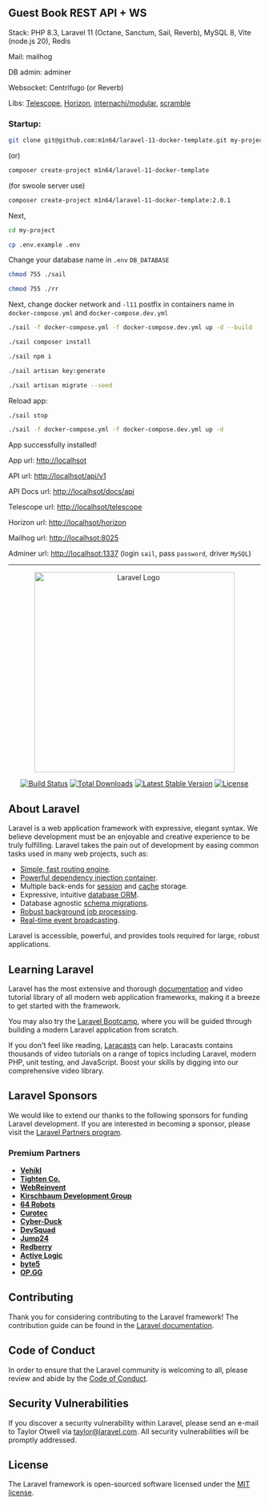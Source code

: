 ## Guest Book REST API + WS

Stack: PHP 8.3, Laravel 11 (Octane, Sanctum, Sail, Reverb), MySQL 8, Vite (node.js 20), Redis

Mail: mailhog

DB admin: adminer

Websocket: Centrifugo (or Reverb)

Libs: [Telescope](https://laravel.com/docs/11.x/telescope), [Horizon](https://laravel.com/docs/11.x/horizon), [internachi/modular](https://github.com/InterNACHI/modular), [scramble](https://scramble.dedoc.co/)

### Startup:
```bash
git clone git@github.com:m1n64/laravel-11-docker-template.git my-project
```
(or)
```bash
composer create-project m1n64/laravel-11-docker-template
```
(for swoole server use)
```bash 
composer create-project m1n64/laravel-11-docker-template:2.0.1
```
Next,
```bash
cd my-project
```
```bash
cp .env.example .env
```

Change your database name in `.env` `DB_DATABASE`

```bash
chmod 755 ./sail
```
```bash
chmod 755 ./rr
```
Next, change docker network and `-l11` postfix in containers name in `docker-compose.yml` and `docker-compose.dev.yml`

```bash
./sail -f docker-compose.yml -f docker-compose.dev.yml up -d --build
```
```bash
./sail composer install
```
```bash
./sail npm i
```
```bash
./sail artisan key:generate
```
```bash
./sail artisan migrate --seed
```
Reload app:
```bash
./sail stop
```
```bash
./sail -f docker-compose.yml -f docker-compose.dev.yml up -d
```

App successfully installed!

App url: [http://localhsot](http://localhost)

API url: [http://localhsot/api/v1](http://localhost/api/v1)

API Docs url: [http://localhsot/docs/api](http://localhost/docs/api)

Telescope url: [http://localhsot/telescope](http://localhost/telescope)

Horizon url: [http://localhsot/horizon](http://localhost/horizon)

Mailhog url: [http://localhsot:8025](http://localhost:8025)

Adminer url: [http://localhsot:1337](http://localhost:1337) (login `sail`, pass `password`, driver `MySQL`)

***

<p align="center"><a href="https://laravel.com" target="_blank"><img src="https://raw.githubusercontent.com/laravel/art/master/logo-lockup/5%20SVG/2%20CMYK/1%20Full%20Color/laravel-logolockup-cmyk-red.svg" width="400" alt="Laravel Logo"></a></p>

<p align="center">
<a href="https://github.com/laravel/framework/actions"><img src="https://github.com/laravel/framework/workflows/tests/badge.svg" alt="Build Status"></a>
<a href="https://packagist.org/packages/laravel/framework"><img src="https://img.shields.io/packagist/dt/laravel/framework" alt="Total Downloads"></a>
<a href="https://packagist.org/packages/laravel/framework"><img src="https://img.shields.io/packagist/v/laravel/framework" alt="Latest Stable Version"></a>
<a href="https://packagist.org/packages/laravel/framework"><img src="https://img.shields.io/packagist/l/laravel/framework" alt="License"></a>
</p>

## About Laravel

Laravel is a web application framework with expressive, elegant syntax. We believe development must be an enjoyable and creative experience to be truly fulfilling. Laravel takes the pain out of development by easing common tasks used in many web projects, such as:

- [Simple, fast routing engine](https://laravel.com/docs/routing).
- [Powerful dependency injection container](https://laravel.com/docs/container).
- Multiple back-ends for [session](https://laravel.com/docs/session) and [cache](https://laravel.com/docs/cache) storage.
- Expressive, intuitive [database ORM](https://laravel.com/docs/eloquent).
- Database agnostic [schema migrations](https://laravel.com/docs/migrations).
- [Robust background job processing](https://laravel.com/docs/queues).
- [Real-time event broadcasting](https://laravel.com/docs/broadcasting).

Laravel is accessible, powerful, and provides tools required for large, robust applications.

## Learning Laravel

Laravel has the most extensive and thorough [documentation](https://laravel.com/docs) and video tutorial library of all modern web application frameworks, making it a breeze to get started with the framework.

You may also try the [Laravel Bootcamp](https://bootcamp.laravel.com), where you will be guided through building a modern Laravel application from scratch.

If you don't feel like reading, [Laracasts](https://laracasts.com) can help. Laracasts contains thousands of video tutorials on a range of topics including Laravel, modern PHP, unit testing, and JavaScript. Boost your skills by digging into our comprehensive video library.

## Laravel Sponsors

We would like to extend our thanks to the following sponsors for funding Laravel development. If you are interested in becoming a sponsor, please visit the [Laravel Partners program](https://partners.laravel.com).

### Premium Partners

- **[Vehikl](https://vehikl.com/)**
- **[Tighten Co.](https://tighten.co)**
- **[WebReinvent](https://webreinvent.com/)**
- **[Kirschbaum Development Group](https://kirschbaumdevelopment.com)**
- **[64 Robots](https://64robots.com)**
- **[Curotec](https://www.curotec.com/services/technologies/laravel/)**
- **[Cyber-Duck](https://cyber-duck.co.uk)**
- **[DevSquad](https://devsquad.com/hire-laravel-developers)**
- **[Jump24](https://jump24.co.uk)**
- **[Redberry](https://redberry.international/laravel/)**
- **[Active Logic](https://activelogic.com)**
- **[byte5](https://byte5.de)**
- **[OP.GG](https://op.gg)**

## Contributing

Thank you for considering contributing to the Laravel framework! The contribution guide can be found in the [Laravel documentation](https://laravel.com/docs/contributions).

## Code of Conduct

In order to ensure that the Laravel community is welcoming to all, please review and abide by the [Code of Conduct](https://laravel.com/docs/contributions#code-of-conduct).

## Security Vulnerabilities

If you discover a security vulnerability within Laravel, please send an e-mail to Taylor Otwell via [taylor@laravel.com](mailto:taylor@laravel.com). All security vulnerabilities will be promptly addressed.

## License

The Laravel framework is open-sourced software licensed under the [MIT license](https://opensource.org/licenses/MIT).

